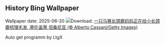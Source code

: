 ## History Bing Wallpaper
Wallpaper date: 2025-06-20
![](https://www.bing.com/th?id=OHR.SerengetiGiraffe_ZH-CN2613013393_UHD.jpg&w=1000)Download: [一只马赛长颈鹿妈妈正在给小长颈鹿梳理毛发, 塞伦盖蒂,坦桑尼亚 (© Alberto Cassani/Getty Images)](https://www.bing.com/th?id=OHR.SerengetiGiraffe_ZH-CN2613013393_UHD.jpg)

Auto get programm by LtgX
